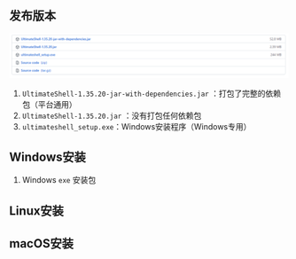 ## 发布版本

![image-20220121152048112](images/index/image-20220121152048112.png)

1. `UltimateShell-1.35.20-jar-with-dependencies.jar` ：打包了完整的依赖包（平台通用）
2. `UltimateShell-1.35.20.jar` ：没有打包任何依赖包
3. `ultimateshell_setup.exe`：Windows安装程序（Windows专用）

## Windows安装

1. Windows `exe` 安装包









## Linux安装







## macOS安装



